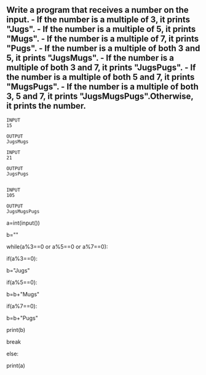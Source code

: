 ## Write a program that receives a number on the input. - If the number is a multiple of 3, it prints "Jugs".  - If the number is a multiple of 5, it prints "Mugs". - If the number is a multiple of 7, it prints "Pugs". - If the number is a multiple of both 3 and 5, it prints "JugsMugs". - If the number is a multiple of both 3 and 7, it prints "JugsPugs". - If the number is a multiple of both 5 and 7, it prints "MugsPugs". - If the number is a multiple of both 3, 5 and 7, it prints "JugsMugsPugs".Otherwise, it prints the number.
```
INPUT 
15

OUTPUT
JugsMugs

INPUT 
21

OUTPUT
JugsPugs


INPUT 
105

OUTPUT 
JugsMugsPugs
```
a=int(input())

b=""

while(a%3==0 or a%5==0 or a%7==0):

if(a%3==0):

b="Jugs"

if(a%5==0):

b=b+"Mugs"

if(a%7==0):

b=b+"Pugs"

print(b)  

break 

else:

print(a)


